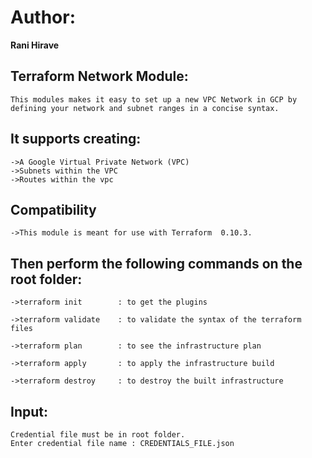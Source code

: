 
# Author: 
**Rani Hirave**

## Terraform Network Module:

    This modules makes it easy to set up a new VPC Network in GCP by defining your network and subnet ranges in a concise syntax.

## It supports creating:

    ->A Google Virtual Private Network (VPC)
    ->Subnets within the VPC
    ->Routes within the vpc 

## Compatibility

    ->This module is meant for use with Terraform  0.10.3. 

## Then perform the following commands on the root folder: 

    ->terraform init        : to get the plugins
    
    ->terraform validate    : to validate the syntax of the terraform files
    
    ->terraform plan        : to see the infrastructure plan
    
    ->terraform apply       : to apply the infrastructure build
    
    ->terraform destroy     : to destroy the built infrastructure


## Input:

    Credential file must be in root folder.
    Enter credential file name : CREDENTIALS_FILE.json
